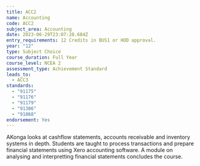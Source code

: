 ```yaml
---
title: ACC2
name: Accounting
code: ACC2
subject_area: Accounting
date: 2023-06-29T23:07:20.684Z
entry_requirements: 12 Credits in BUS1 or HOD approval.
year: "12"
type: Subject Choice
course_duration: Full Year
course_level: NCEA 2
assessment_type: Achievement Standard
leads_to:
  - ACC3
standards:
  - "91175"
  - "91176"
  - "91179"
  - "91386"
  - "91868"
endorsement: Yes
---
```

AKonga looks at cashflow statements, accounts receivable and inventory systems in depth. Students are taught to process transactions and prepare financial statements using Xero accounting software. A module on analysing and interpretting financial statements concludes the course.
